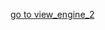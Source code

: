 [go to view_engine_2](https://github.com/farzadafi/Design_Pattern/tree/master/Factory_Method/view_engine/view_engine_2)